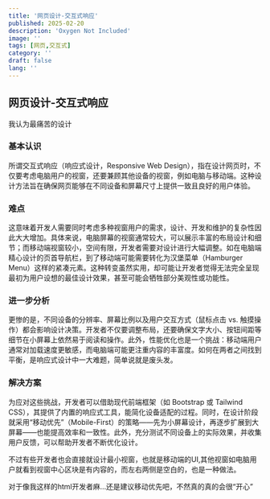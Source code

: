 ```yaml
---
title: '网页设计-交互式响应'
published: 2025-02-20
description: 'Oxygen Not Included'
image: ''
tags: [网页,交互式]
category: ''
draft: false 
lang: ''
---
```

## 网页设计-交互式响应
我认为最痛苦的设计
### 基本认识
所谓交互式响应（响应式设计，Responsive Web Design），指在设计网页时，不仅要考虑电脑用户的视窗，还要兼顾其他设备的视窗，例如电脑与移动端。这种设计方法旨在确保网页能够在不同设备和屏幕尺寸上提供一致且良好的用户体验。

### 难点
这意味着开发人需要同时考虑多种视窗用户的需求，设计、开发和维护的复杂性因此大大增加。具体来说，电脑屏幕的视窗通常较大，可以展示丰富的布局设计和细节；而移动端视窗较小，空间有限，开发者需要对设计进行大幅调整。如在电脑端精心设计的页首导航栏，到了移动端可能需要转化为汉堡菜单（Hamburger Menu）这样的紧凑元素。这种转变虽然实用，却可能让开发者觉得无法完全呈现最初为用户设想的最佳设计效果，甚至可能会牺牲部分美观性或功能性。

### 进一步分析
更惨的是，不同设备的分辨率、屏幕比例以及用户交互方式（鼠标点击 vs. 触摸操作）都会影响设计决策。开发者不仅要调整布局，还要确保文字大小、按钮间距等细节在小屏幕上依然易于阅读和操作。此外，性能优化也是一个挑战：移动端用户通常对加载速度更敏感，而电脑端可能更注重内容的丰富度。如何在两者之间找到平衡，是响应式设计中一大难题，简单说就是废头发。

### 解决方案
为应对这些挑战，开发者可以借助现代前端框架（如 Bootstrap 或 Tailwind CSS），其提供了内置的响应式工具，能简化设备适配的过程。同时，在设计阶段就采用“移动优先”（Mobile-First）的策略——先为小屏幕设计，再逐步扩展到大屏幕——也能提高效率和一致性。此外，充分测试不同设备上的实际效果，并收集用户反馈，可以帮助开发者不断优化设计。

不过有些开发者也会直接就设计最小视窗，也就是移动端的UI,其他视窗如电脑用户就看到视窗中心区块是有内容的，而左右两侧是空白的，也是一种做法。

对于像我这样的html开发者麻...还是建议移动优先吧，不然真的真的会很“开心”